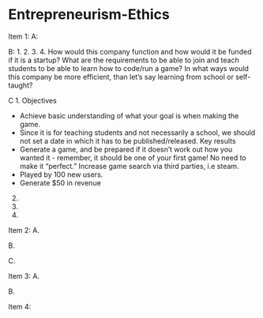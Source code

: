 # Entrepreneurism-Ethics
Item 1:
A:

B:
1. 
2.
3.
4. How would this company function and how would it be funded if it is a startup? What are the requirements to be able to join and teach students to be able to learn how to code/run a game? In what ways would this company be more efficient, than let’s say learning from school or self-taught?


C
1.
Objectives
- Achieve basic understanding of what your goal is when making the game.
- Since it is for teaching students and not necessarily a school, we should not set a date in which it has to be published/released. 
Key results 
- Generate a game, and be prepared if it doesn’t work out how you wanted it - remember, it should be one of your first game! No need to make it “perfect.”
  Increase game search via third parties, i.e steam. 
- Played by 100 new users.
- Generate $50 in revenue 

2. 
3.
4.

Item 2:
A.

B.

C.

Item 3:
A.

B.

Item 4:


